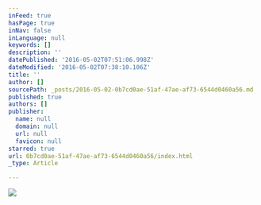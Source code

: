 ```yaml
---
inFeed: true
hasPage: true
inNav: false
inLanguage: null
keywords: []
description: ''
datePublished: '2016-05-02T07:51:06.998Z'
dateModified: '2016-05-02T07:38:10.106Z'
title: ''
author: []
sourcePath: _posts/2016-05-02-0b7cd0ae-51af-47ae-af73-6544d0460a56.md
published: true
authors: []
publisher:
  name: null
  domain: null
  url: null
  favicon: null
starred: true
url: 0b7cd0ae-51af-47ae-af73-6544d0460a56/index.html
_type: Article

---
```

![](https://the-grid-user-content.s3-us-west-2.amazonaws.com/ddfa6431-46cd-43b9-9337-fb9fbd1fb448.png)